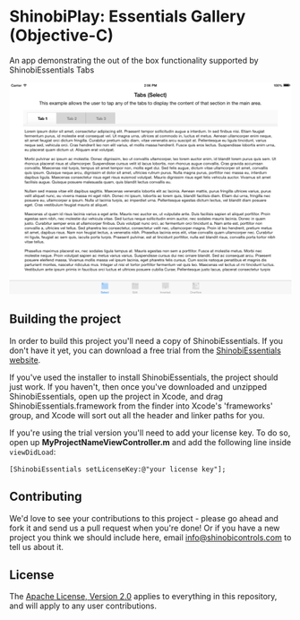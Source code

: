 ShinobiPlay: Essentials Gallery (Objective-C)
=====================

An app demonstrating the out of the box functionality supported by ShinobiEssentials Tabs

![Screenshot](screenshot.png?raw=true)

Building the project
------------------

In order to build this project you'll need a copy of ShinobiEssentials. If you don't have it yet, you can download a free trial from the [ShinobiEssentials website](http://www.shinobicontrols.com/ios/shinobiessentials/price-plans/shinobiessentials/shinobiessentials-trial-form).

If you've used the installer to install ShinobiEssentials, the project should just work. If you haven't, then once you've downloaded and unzipped ShinobiEssentials, open up the project in Xcode, and drag ShinobiEssentials.framework from the finder into Xcode's 'frameworks' group, and Xcode will sort out all the header and linker paths for you.

If you're using the trial version you'll need to add your license key. To do so, open up **MyProjectNameViewController.m** and add the following line inside `viewDidLoad`:

    [ShinobiEssentials setLicenseKey:@"your license key"];

Contributing
------------

We'd love to see your contributions to this project - please go ahead and fork it and send us a pull request when you're done! Or if you have a new project you think we should include here, email info@shinobicontrols.com to tell us about it.

License
-------

The [Apache License, Version 2.0](license.txt) applies to everything in this repository, and will apply to any user contributions.